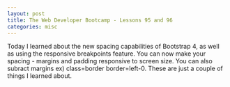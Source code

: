 ```yaml
---
layout: post
title: The Web Developer Bootcamp - Lessons 95 and 96
categories: misc
---
```


Today I learned about the new spacing capabilities of Bootstrap 4, as well as using the responsive breakpoints feature. You can now make your spacing - margins and padding responsive to screen size. You can also subract margins ex) class=border border=left-0. These are just a couple of things I learned about.